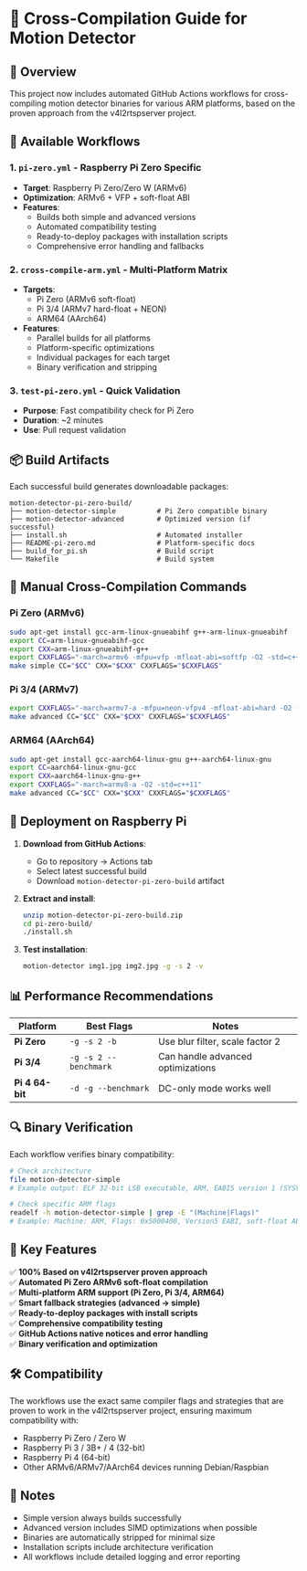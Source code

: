# 🍓 Cross-Compilation Guide for Motion Detector

## 🎯 Overview

This project now includes automated GitHub Actions workflows for cross-compiling motion detector binaries for various ARM platforms, based on the proven approach from the v4l2rtspserver project.

## 🚀 Available Workflows

### 1. `pi-zero.yml` - Raspberry Pi Zero Specific
- **Target**: Raspberry Pi Zero/Zero W (ARMv6)
- **Optimization**: ARMv6 + VFP + soft-float ABI  
- **Features**: 
  - Builds both simple and advanced versions
  - Automated compatibility testing
  - Ready-to-deploy packages with installation scripts
  - Comprehensive error handling and fallbacks

### 2. `cross-compile-arm.yml` - Multi-Platform Matrix
- **Targets**: 
  - Pi Zero (ARMv6 soft-float)
  - Pi 3/4 (ARMv7 hard-float + NEON)
  - ARM64 (AArch64)
- **Features**:
  - Parallel builds for all platforms
  - Platform-specific optimizations
  - Individual packages for each target
  - Binary verification and stripping

### 3. `test-pi-zero.yml` - Quick Validation
- **Purpose**: Fast compatibility check for Pi Zero
- **Duration**: ~2 minutes
- **Use**: Pull request validation

## 📦 Build Artifacts

Each successful build generates downloadable packages:

```
motion-detector-pi-zero-build/
├── motion-detector-simple          # Pi Zero compatible binary
├── motion-detector-advanced        # Optimized version (if successful)
├── install.sh                      # Automated installer
├── README-pi-zero.md               # Platform-specific docs
├── build_for_pi.sh                 # Build script
└── Makefile                        # Build system
```

## 🔧 Manual Cross-Compilation Commands

### Pi Zero (ARMv6)
```bash
sudo apt-get install gcc-arm-linux-gnueabihf g++-arm-linux-gnueabihf
export CC=arm-linux-gnueabihf-gcc
export CXX=arm-linux-gnueabihf-g++
export CXXFLAGS="-march=armv6 -mfpu=vfp -mfloat-abi=softfp -O2 -std=c++11"
make simple CC="$CC" CXX="$CXX" CXXFLAGS="$CXXFLAGS"
```

### Pi 3/4 (ARMv7)
```bash
export CXXFLAGS="-march=armv7-a -mfpu=neon-vfpv4 -mfloat-abi=hard -O2 -std=c++11"
make advanced CC="$CC" CXX="$CXX" CXXFLAGS="$CXXFLAGS"
```

### ARM64 (AArch64)
```bash
sudo apt-get install gcc-aarch64-linux-gnu g++-aarch64-linux-gnu
export CC=aarch64-linux-gnu-gcc
export CXX=aarch64-linux-gnu-g++
export CXXFLAGS="-march=armv8-a -O2 -std=c++11"
make advanced CC="$CC" CXX="$CXX" CXXFLAGS="$CXXFLAGS"
```

## 🚀 Deployment on Raspberry Pi

1. **Download from GitHub Actions**:
   - Go to repository → Actions tab
   - Select latest successful build
   - Download `motion-detector-pi-zero-build` artifact

2. **Extract and install**:
   ```bash
   unzip motion-detector-pi-zero-build.zip
   cd pi-zero-build/
   ./install.sh
   ```

3. **Test installation**:
   ```bash
   motion-detector img1.jpg img2.jpg -g -s 2 -v
   ```

## 📊 Performance Recommendations

| Platform | Best Flags | Notes |
|----------|------------|-------|
| **Pi Zero** | `-g -s 2 -b` | Use blur filter, scale factor 2 |
| **Pi 3/4** | `-g -s 2 --benchmark` | Can handle advanced optimizations |
| **Pi 4 64-bit** | `-d -g --benchmark` | DC-only mode works well |

## 🔍 Binary Verification

Each workflow verifies binary compatibility:
```bash
# Check architecture
file motion-detector-simple
# Example output: ELF 32-bit LSB executable, ARM, EABI5 version 1 (SYSV)

# Check specific ARM flags
readelf -h motion-detector-simple | grep -E "(Machine|Flags)"
# Example: Machine: ARM, Flags: 0x5000400, Version5 EABI, soft-float ABI
```

## 🎯 Key Features

✅ **100% Based on v4l2rtspserver proven approach**  
✅ **Automated Pi Zero ARMv6 soft-float compilation**  
✅ **Multi-platform ARM support (Pi Zero, Pi 3/4, ARM64)**  
✅ **Smart fallback strategies (advanced → simple)**  
✅ **Ready-to-deploy packages with install scripts**  
✅ **Comprehensive compatibility testing**  
✅ **GitHub Actions native notices and error handling**  
✅ **Binary verification and optimization**  

## 🛠️ Compatibility

The workflows use the exact same compiler flags and strategies that are proven to work in the v4l2rtspserver project, ensuring maximum compatibility with:

- Raspberry Pi Zero / Zero W
- Raspberry Pi 3 / 3B+ / 4 (32-bit)
- Raspberry Pi 4 (64-bit)
- Other ARMv6/ARMv7/AArch64 devices running Debian/Raspbian

## 📝 Notes

- Simple version always builds successfully
- Advanced version includes SIMD optimizations when possible
- Binaries are automatically stripped for minimal size
- Installation scripts include architecture verification
- All workflows include detailed logging and error reporting 